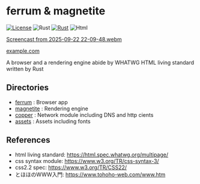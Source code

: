 # ferrum & magnetite

[![License](https://img.shields.io/badge/License-MIT-blue)](https://github.com/kntt32/ferrum/blob/main/LICENSE)
![Rust](https://img.shields.io/badge/Rust-1.89.0-orange?logo=Rust)
[![Rust](https://github.com/kntt32/ferrum/actions/workflows/rust.yml/badge.svg)](https://github.com/kntt32/ferrum/actions/workflows/rust.yml)
![Html](https://img.shields.io/badge/HTML-living_standard-blue?logo=HTML5)

[Screencast from 2025-09-22 22-09-48.webm](https://github.com/user-attachments/assets/553598bc-2344-437f-8814-74f391087579)

[example.com](https://www.example.com/)

A browser and a rendering engine abide by WHATWG HTML living standard written by Rust

## Directories
- [ferrum](https://github.com/kntt32/ferrum/tree/main/ferrum) : Browser app
- [magnetite](https://github.com/kntt32/ferrum/tree/main/magnetite) : Rendering engine
- [copper](https://github.com/kntt32/ferrum/tree/main/copper) : Network module including DNS and http cients
- [assets](https://github.com/kntt32/ferrum/tree/main/assets) : Assets including fonts

## References
- html living standard: https://html.spec.whatwg.org/multipage/
- css syntax module: https://www.w3.org/TR/css-syntax-3/
- css2.2 spec: https://www.w3.org/TR/CSS22/
- とほほのWWW入門: https://www.tohoho-web.com/www.htm
